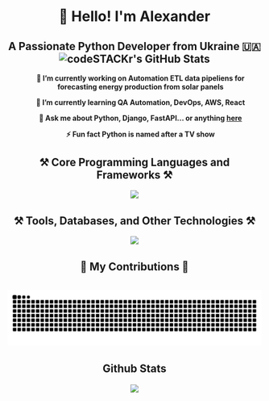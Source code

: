 
<h1 align="center">👋 Hello! I'm Alexander </h1>

<h2 align="center">A Passionate Python Developer from Ukraine 🇺🇦 <img alt="codeSTACKr's GitHub Stats" src="https://komarev.com/ghpvc/?username=your-github-ls500pymaster&color=green" /> </h2>
</hr>
<b align="center">
<ul> 🔭 I’m currently working on <b>Automation ETL data pipeliens for forecasting energy production from solar panels</b>
 </ul>

<ul> 🌱 I’m currently learning <b>QA Automation, DevOps, AWS, React</b></ul>
<ul>💬 Ask me about <b>Python, Django, FastAPI... or anything 
<a href="https://github.com/ls500pymaster/ls500pymaster/issues">here</a></b></ul>
<ul>⚡ Fun fact <b>Python is named after a TV show</b> </ul>

 </div>
<p align="center">
   <a href="[Mac M1 Terminal Setup](https://github.com/ls500pymaster/Mac-M1-Terminal-Setup)"/>
</a>
</p>

<h2 align="center">⚒️ Core Programming Languages and Frameworks ⚒️</h2>
<div align="center">
    <img src="https://skillicons.dev/icons?i=py,django,fastapi,flask,react,css,html,jquery" />
</div>

<h2 align="center">⚒️  Tools, Databases, and Other Technologies ⚒️</h2>
</hr>
<div align="center">
    <img src="https://skillicons.dev/icons?i=postgres,git,github,gitlab,mysql,redis,obsidian,postman,pycharm,rabbitmq,sqlite,selenium,webstorm,docker" />
</div>

<div align="center">
  <h2>🐍 My Contributions 🐍</h2>
  <br>
<img width="600" src="assets/github-user-contribution.svg" alt="snake"/>
</div>

## Github Stats  
<div align="center"><img src="https://github-readme-stats.vercel.app/api?username=ls500pymaster&show_icons=true&count_private=true&hide_border=true" align="center" /></div>  

<br/>  
